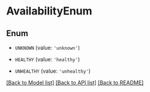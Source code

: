 # AvailabilityEnum


## Enum

* `UNKNOWN` (value: `'unknown'`)

* `HEALTHY` (value: `'healthy'`)

* `UNHEALTHY` (value: `'unhealthy'`)

[[Back to Model list]](../README.md#documentation-for-models) [[Back to API list]](../README.md#documentation-for-api-endpoints) [[Back to README]](../README.md)


